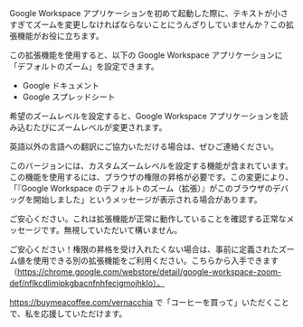 Google Workspace アプリケーションを初めて起動した際に、テキストが小さすぎてズームを変更しなければならないことにうんざりしていませんか？この拡張機能がお役に立ちます。

この拡張機能を使用すると、以下の Google Workspace アプリケーションに「デフォルトのズーム」を設定できます。

- Google ドキュメント
- Google スプレッドシート

希望のズームレベルを設定すると、Google Workspace アプリケーションを読み込むたびにズームレベルが変更されます。

英語以外の言語への翻訳にご協力いただける場合は、ぜひご連絡ください。

このバージョンには、カスタムズームレベルを設定する機能が含まれています。この機能を使用するには、ブラウザの権限の昇格が必要です。この変更により、「『Google Workspace のデフォルトのズーム（拡張）』がこのブラウザのデバッグを開始しました」というメッセージが表示される場合があります。

ご安心ください。これは拡張機能が正常に動作していることを確認する正常なメッセージです。無視していただいて構いません。

ご安心ください！権限の昇格を受け入れたくない場合は、事前に定義されたズーム値を使用できる別の拡張機能をご利用ください。こちらから入手できます（https://chrome.google.com/webstore/detail/google-workspace-zoom-def/nflkcdlimipkgbacnfnhfecjgmojhklo）。

https://buymeacoffee.com/vernacchia で「コーヒーを買って」いただくことで、私を応援していただけます。

